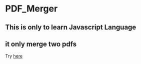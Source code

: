 # PDF_Merger
<h2>This is only to learn Javascript Language</h2>
<h2>it only merge two pdfs </h2>

Try <a href = https://abhijeetsingh610.github.io/PDF_Merger/> here </a>
